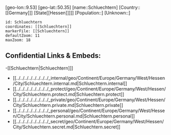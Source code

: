 ﻿---
location: [50.35,9.53]
mapzoom: [7,12] 
mapmarker: city 
type: City
tags:
- geo/City


SpocWebEntityId: 34041
isDeleted: false
confidential: public

---
[geo-lon::9.53]
[geo-lat::50.35]
[name::Schluechtern]
[Country::[[Germany]]]
[State[[Hessen]]]]]
[Population::]
[Unknown::]


```leaflet
id: Schluechtern
coordinates: [[Schluechtern]]
markerFile: [[Schluechtern]]
defaultZoom: 11 
maxZoom: 18
```


## Confidential Links & Embeds: 
-[[Schluechtern|Schluechtern]]] 
- [[../../../../../../../../_internal/geo/Continent/Europe/Germany/West/Hessen/City/Schluechtern.internal.md|Schluechtern.internal]] 
- [[../../../../../../../../_protect/geo/Continent/Europe/Germany/West/Hessen/City/Schluechtern.protect.md|Schluechtern.protect]] 
- [[../../../../../../../../_private/geo/Continent/Europe/Germany/West/Hessen/City/Schluechtern.private.md|Schluechtern.private]] 
- [[../../../../../../../../_personal/geo/Continent/Europe/Germany/West/Hessen/City/Schluechtern.personal.md|Schluechtern.personal]] 
- [[../../../../../../../../_secret/geo/Continent/Europe/Germany/West/Hessen/City/Schluechtern.secret.md|Schluechtern.secret]] 
